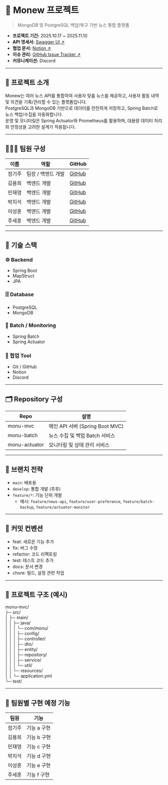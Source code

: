 # 📰 Monew 프로젝트
> MongoDB 및 PostgreSQL 백업/복구 기반 뉴스 통합 플랫폼

- **프로젝트 기간:** 2025.10.17 ~ 2025.11.10  
- **API 명세서:** [Swagger UI ↗](http://sprint-project-1196140422.ap-northeast-2.elb.amazonaws.com/sb/monew/api/swagger-ui/index.html)  
- **협업 문서:** [Notion ↗](https://polydactyl-pufferfish-876.notion.site/MoNew-28e08cfefb45803ebd28ffcd05a97b2e?source=copy_link)
- **이슈 관리:** [GitHub Issue Tracker ↗](*#)
- **커뮤니케이션:** Discord  

---

## 📖 프로젝트 소개
Monew는 여러 뉴스 API를 통합하여 사용자 맞춤 뉴스를 제공하고, 사용자 활동 내역 및 의견을 기록/관리할 수 있는 플랫폼입니다.  
PostgreSQL과 MongoDB 기반으로 데이터를 안전하게 저장하고, Spring Batch로 뉴스 백업/수집을 자동화합니다.  
운영 및 모니터링은 Spring Actuator와 Prometheus를 활용하며, 대용량 데이터 처리와 안정성을 고려한 설계가 적용됩니다.  

---

## 👩🏻‍💻 팀원 구성

| 이름 | 역할 | GitHub |
|------|------|--------|
| 정기주 | 팀장 / 백엔드 개발 | [GitHub](https://github.com/jeonggiju) |
| 김용희 | 백엔드 개발 | [GitHub](https://github.com/backKim1024) |
| 민재영 | 백엔드 개발 | [GitHub](https://github.com/jymin0) |
| 박지석 | 백엔드 개발 | [GitHub](https://github.com/commicat2) |
| 이성훈 | 백엔드 개발 | [GitHub](https://github.com/polodumbo) |
| 주세훈 | 백엔드 개발 | [GitHub](https://github.com/Jusehun) |

---

## 🧩 기술 스택

### ⚙️ Backend
- Spring Boot
- MapStruct
- JPA

### 🗄 Database
- PostgreSQL
- MongoDB

### 🚀 Batch / Monitoring
- Spring Batch
- Spring Actuator

### 🤝 협업 Tool
- Git / GitHub
- Notion
- Discord

---

## 🗂️ Repository 구성

| Repo | 설명 |
|------|------|
| monu-mvc | 메인 API 서버 (Spring Boot MVC) |
| monu-batch | 뉴스 수집 및 백업 Batch 서비스 |
| monu-actuator | 모니터링 및 상태 관리 서비스 |

---

## 🚀 브랜치 전략
- `main`: 배포용  
- `develop`: 통합 개발 (추후)  
- `feature/*`: 기능 단위 개발  
  - 예시: `feature/news-api`, `feature/user-preference`, `feature/batch-backup`, `feature/actuator-monitor`  

---

## 📄 커밋 컨벤션
- feat: 새로운 기능 추가  
- fix: 버그 수정  
- refactor: 코드 리팩토링  
- test: 테스트 코드 추가  
- docs: 문서 변경  
- chore: 빌드, 설정 관련 작업  

---

## 📂 프로젝트 구조 (예시)

monu-mvc/  
├─ src/  
│   ├─ main/  
│   │   ├─ java/  
│   │   │   └─ com/monu/  
│   │   │       ├─ config/  
│   │   │       ├─ controller/  
│   │   │       ├─ dto/  
│   │   │       ├─ entity/  
│   │   │       ├─ repository/  
│   │   │       ├─ service/  
│   │   │       └─ util/  
│   │   └─ resources/  
│   │       └─ application.yml  
└─ test/  

---

## 📎 팀원별 구현 예정 기능

| 팀원 | 기능 |
|------|------|
| 정기주 | 기능 a 구현 |
| 김용희 | 기능 b 구현 |
| 민재영 | 기능 c 구현 |
| 박지석 | 기능 d 구현 |
| 이성훈 | 기능 e 구현 |
| 주세훈 | 기능 f 구현 |


